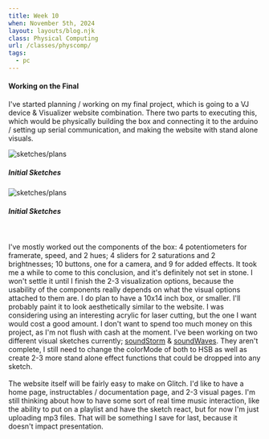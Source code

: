 ```yaml
---
title: Week 10
when: November 5th, 2024
layout: layouts/blog.njk
class: Physical Computing
url: /classes/physcomp/
tags:
  - pc
---
```


#### Working on the Final

I've started planning / working on my final project, which is going to a VJ device & Visualizer website
combination. There two parts to executing this, which would be physically building the box and connecting it to the arduino / 
setting up serial communication, and making the website with stand alone visuals. 

<div class="img-div">
<div class="img-cont">
  <img class="blog-img" alt="sketches/plans" src="https://cdn.glitch.global/d7ac8ce9-d6b5-4915-b92c-e6f0bf0d0c29/IMG_4369.JPG?v=1731284138669">
  <h5>
    Initial Sketches
  </h5>
  </div>
  <div class="img-cont">
  <img class="blog-img" alt="sketches/plans" src="https://cdn.glitch.global/d7ac8ce9-d6b5-4915-b92c-e6f0bf0d0c29/IMG_4370.JPG?v=1731284144025
">
  <h5>
    Initial Sketches
  </h5>
  </div>
  </div><br>

I've mostly worked out the components of the box: 4 potentiometers for framerate, speed, and 2 hues; 4 sliders for 2 saturations and 2 brightnesses; 10 buttons, one for a camera, and 9 for added effects. 
It took me a while to come to this conclusion, and it's definitely not set in stone. I won't settle it until I finish the 2-3 visualization options, because the usability of the components really depends on what the visual options attached to them are. 
I do plan to have a 10x14 inch box, or smaller. I'll probably paint it to look aesthetically similar to the website. I was considering using an interesting acrylic for laser cutting, but the one I want would cost a good amount. I don't want to spend too much money on this project, as I'm not flush with cash at the moment. 
I've been working on two different visual sketches currently; [soundStorm](https://editor.p5js.org/oliviaemlee/sketches/aA7Suir-g) & [soundWaves](https://editor.p5js.org/oliviaemlee/sketches/nL5Cfv6Oi). They aren't complete, I still need to change the colorMode of both to HSB
as well as create 2-3 more stand alone effect functions that could be dropped into any sketch. 
<br><br>
The website itself will be fairly easy to make on Glitch. I'd like to have a home page, instructables / documentation page, and 2-3 visual pages. I'm still thinking about how to have some sort of 
real time music interaction, like the ability to put on a playlist and have the sketch react, but for now I'm just uploading mp3 files. That will be something I save for last, because it doesn't impact presentation. 
